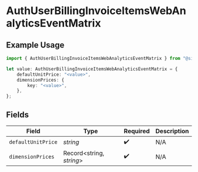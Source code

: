 # AuthUserBillingInvoiceItemsWebAnalyticsEventMatrix

## Example Usage

```typescript
import { AuthUserBillingInvoiceItemsWebAnalyticsEventMatrix } from "@simplesagar/vercel/models/authuser.js";

let value: AuthUserBillingInvoiceItemsWebAnalyticsEventMatrix = {
    defaultUnitPrice: "<value>",
    dimensionPrices: {
        key: "<value>",
    },
};
```

## Fields

| Field                    | Type                     | Required                 | Description              |
| ------------------------ | ------------------------ | ------------------------ | ------------------------ |
| `defaultUnitPrice`       | *string*                 | :heavy_check_mark:       | N/A                      |
| `dimensionPrices`        | Record<string, *string*> | :heavy_check_mark:       | N/A                      |